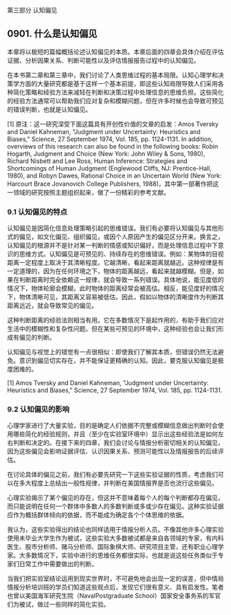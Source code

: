 第三部分 认知偏见

## 0901. 什么是认知偏见

本章将以极短的篇幅概括论述认知偏见的本质。本章后面的四章会具体介绍在评估证据、分析因果关系、判断可能性以及评估情报报告过程中的认知偏见。

在本书第二章和第三章中，我们讨论了人类思维过程的基本局限。认知心理学和决策学方面的大量研究都是基于这样一个基本前提，即这些认知局限导致人们采用各种简化策略和经验方法来减轻在判断和决策过程中处理信息的思维负担。这些简化的经验方法通常可以帮助我们应对复杂和模糊问题，但在许多时候也会导致可预见的错误判断，也就是认知偏见。

[1] 原注：这一研究深受下面这篇具有开创性价值的文章的启发：Amos Tversky and Daniel Kahneman, "Judgment under Uncertainty: Heuristics and Biases," Science, 27 September 1974, Vol. 185, pp. 1124-1131. In addition, overviews of this research can also be found in the following books: Robin Hogarth, Judgment and Choice (New York: John Wiley & Sons, 1980), Richard Nisbett and Lee Ross, Human Inference: Strategies and Shortcomings of Human Judgment (Englewood Cliffs, NJ: Prentice-Hall, 1980), and Robyn Dawes, Rational Choice in an Uncertain World (New York: Harcourt Brace Jovanovich College Publishers, 1988)，其中第一部著作把这一领域的研究按照主题组织起来，做了一份精彩的参考文献。

### 9.1 认知偏见的特点

认知偏见是因简化信息处理策略引起的思维错误。我们有必要将认知偏见与其他形式的偏见，如文化偏见、组织偏见，或因个人原因产生的偏见区分开来。换言之，认知偏见的根源并不是针对某一判断的情感或知识偏好，而是处理信息过程中下意识的思维方式。认知偏见是可预见的、持续存在的思维错误。例如：某物体的目视距离一定程度上取决于其清晰程度。它越清晰，看起来距离就越近。这种规律是有一定道理的，因为在任何环境之下，物体的距离越远，看起来就越模糊。但是，如果在判断距离时完全依赖这一规律，就会导致一系列错误。具体地说，能见度低的情况下，物体轮廓会模糊，此时物体的距离经常会被高估。相反，能见度好的情况下，物体清晰可见，其距离又容易被低估。因此，假如以物体的清晰度作为判断其距离远近，就会导致常见的偏见。

这种判断距离的经验法则相当有用。它在多数情况下是起作用的，有助于我们应对生活中的模糊性和复杂性问题。但在某些可预见的环境中，这种经验也会让我们形成有偏见的判断。

认知偏见与视觉上的错觉有一点很相似：即使我们了解其本质，但错误仍然无法避免。意识到偏见切实存在，并不能保证更精确的认知。因此，要克服认知偏见是极度困难的。

[1] Amos Tversky and Daniel Kahneman, "Judgment under Uncertainty: Heuristics and Biases," Science, 27 September 1974, Vol. 185, pp. 1124-1131.

### 9.2 认知偏见的影响

心理学家进行了大量实验，目的是确定人们依据不完整或模糊信息做出判断时会使用哪些简化的经验规则，并且（至少在实验室环境中）显示出这些经验法是如何左右判断和决定的。在接下来的四章，我们会讨论与情报分析密切相关的认知偏见，因为这些偏见会影响证据评估、认识因果关系、预测可能性以及情报报告的后续评估。

在讨论具体的偏见之前，我们有必要先研究一下这些实验证据的性质，考虑我们可以在多大程度上总结出一般性规律，并判断在美国情报界是否也流行这些偏见。

心理实验揭示了某个偏见的存在，但这并不意味着每个人的每个判断都存在偏见，而只能说明在任何一个群体中多数人的多数判断或多或少存在偏见。这种实验证据应作为概括群体倾向的依据，而不能成为确定各个个体思维的依据。

我认为，这些实验得出的结论也同样适用于情报分析人员。不像其他许多心理实验使用未毕业大学生作为被试，这些实验大多数被试都是来自各领域的专家，有内科医生、股市分析师、赌马分析师、国际象棋大师、研究项目主管，还有职业心理学家。大多数情况下，实验中进行的思维任务都很实际，也就是说这些任务类似于专家们日常工作中需要做出的判断。

当我们把实验室结论运用到现实世界时，不可避免地会出现一定的误差，但中情局情报分析培训班的学员们知道这些观点后，发现它们很有意义、具有启发性。笔者也曾以美国海军研究生院（NavalPostgraduate School）国家安全事务系的军官们为被试，做过一些同样的简化实验。